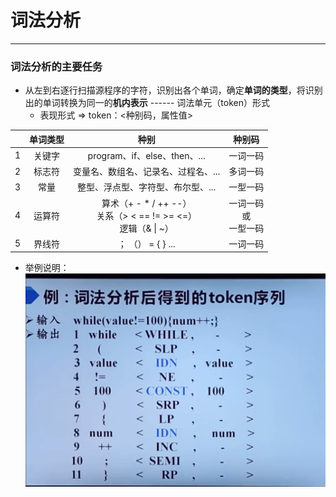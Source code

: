 # 词法分析
---

### 词法分析的主要任务
- 从左到右逐行扫描源程序的字符，识别出各个单词，确定**单词的类型**，将识别出的单词转换为同一的**机内表示** ------ 词法单元（token）形式
	- 表现形式 $\Rightarrow$ token：<种别码，属性值>

|     | 单词类型 |                                  种别                                   |        种别码        |
| :-: | :--: | :-------------------------------------------------------------------: | :---------------: |
|  1  | 关键字  |                       program、if、else、then、...                        |       一词一码        |
|  2  | 标志符  |                          变量名、数组名、记录名、过程名、...                          |       多词一码        |
|  3  |  常量  |                          整型、浮点型、字符型、布尔型、...                           |       一型一码        |
|  4  | 运算符  | 算术（+  -  *  /  ++  --）<br>关系（>  <  \==  !=  >=  <=）<br>逻辑（&   \|   ~） | 一词一码<br>或<br>一型一码 |
|  5  | 界线符  |                      ；   （）    =     { }     ...                      |       一词一码        |
- 举例说明：![](assets/Pasted%20image%2020241024200101.png)